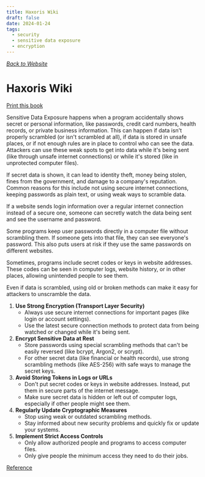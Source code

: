 ```yaml
---
title: Haxoris Wiki
draft: false
date: 2024-01-24
tags:
  - security
  - sensitive data exposure
  - encryption
---
```


_[Back to Website](https://haxoris.com/)_

# Haxoris Wiki

[Print this book](https://haxoris.com/haxoris-wiki/print.html)

Sensitive Data Exposure happens when a program accidentally shows secret or personal information, like passwords, credit card numbers, health records, or private business information. This can happen if data isn't properly scrambled (or isn't scrambled at all), if data is stored in unsafe places, or if not enough rules are in place to control who can see the data. Attackers can use these weak spots to get into data while it's being sent (like through unsafe internet connections) or while it's stored (like in unprotected computer files).

If secret data is shown, it can lead to identity theft, money being stolen, fines from the government, and damage to a company's reputation. Common reasons for this include not using secure internet connections, keeping passwords as plain text, or using weak ways to scramble data.

If a website sends login information over a regular internet connection instead of a secure one, someone can secretly watch the data being sent and see the username and password.

Some programs keep user passwords directly in a computer file without scrambling them. If someone gets into that file, they can see everyone's password. This also puts users at risk if they use the same passwords on different websites.

Sometimes, programs include secret codes or keys in website addresses. These codes can be seen in computer logs, website history, or in other places, allowing unintended people to see them.

Even if data is scrambled, using old or broken methods can make it easy for attackers to unscramble the data.

1. **Use Strong Encryption (Transport Layer Security)**
   - Always use secure internet connections for important pages (like login or account settings).
   - Use the latest secure connection methods to protect data from being watched or changed while it's being sent.
2. **Encrypt Sensitive Data at Rest**
   - Store passwords using special scrambling methods that can't be easily reversed (like bcrypt, Argon2, or scrypt).
   - For other secret data (like financial or health records), use strong scrambling methods (like AES-256) with safe ways to manage the secret keys.
3. **Avoid Storing Tokens in Logs or URLs**
   - Don't put secret codes or keys in website addresses. Instead, put them in secure parts of the internet message.
   - Make sure secret data is hidden or left out of computer logs, especially if other people might see them.
4. **Regularly Update Cryptographic Measures**
   - Stop using weak or outdated scrambling methods.
   - Stay informed about new security problems and quickly fix or update your systems.
5. **Implement Strict Access Controls**
   - Only allow authorized people and programs to access computer files.
   - Only give people the minimum access they need to do their jobs.

[Reference](https://haxoris.com/)
